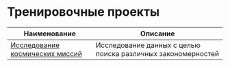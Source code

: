 # Тренировочные проекты
| Наименование | Описание |
|--------------|----------|
| [Исследование космических миссий](https://github.com/TonySimonov/Training_projects/tree/main/Space%20missions) | Исследование данных с целью поиска различных закономерностей
